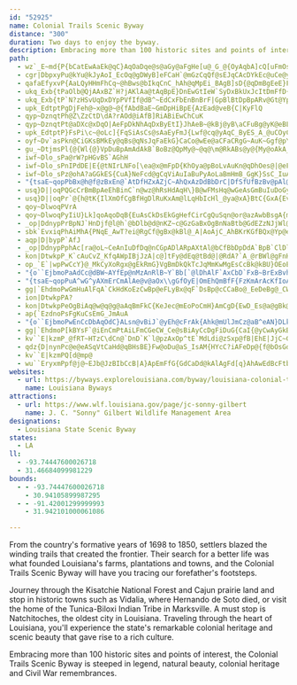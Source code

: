 ```yaml
---
id: "52925"
name: Colonial Trails Scenic Byway
distance: "300"
duration: Two days to enjoy the byway.
description: Embracing more than 100 historic sites and points of interests, the Colonial Trails Scenic Byway is steeped in legend, natural beauty, colonial heritage and Civil War remembrances.
path:
  - wz`_E~md{P{bCatEwAaEk@qC}AqOaDqe@s@aGy@aFgHe[u@_G_@{OyAqbA]cQ[uFmOsi@w@gGAgELaDj@gFtQ{oAbFo_@FmEm@oNWaEi@gEqA{Fai@whByGqVyAqH_D}ToAqPyG{jAaFq~@i@_Iu@mFkDcNcEeLwIeXoFiQeWkw@uOeg@kBmJaCqQeAsGq@qCw@gBq@gAoCeCem@se@cEoCkCcAmCs@{]aEgGmAwLkDqDmBqBeCiPs^mAgD}@mFm@_Go@eEiAcDcPc[iBmGWsBYsF`BeZMyDq@aEiAgDyHmLeK{R_GcKcCeBuEuAmBU_RY{Ea@mDqBkDiDe@_Aq@mAyB_H_AsDuPuj@kBeDaJiMoCmFo@yBiAmFWkBIqG?{T_AsHqIaBwIqCwCuAg@e@_Gke@B_Bb@{F?{Cs@yByEgEyAeBm@yAe@sBWmB_AgCkEsEc\oUmAkBiEaJ}UkSwB}AmLwJiAmAoPwWsLmQoC_DmMoLaFyF_IoMuIwP}G_OqA{DGa@eBiWaBmIyZmiAuA_E{FqT_DmK_DgJgHkQuTkg@yA{DaBoFwOcl@_Qud@cC_GuAaCcCmDyEeE}EmCuDyAaMyFyBmAoGaFmd@gc@kk@{m@uAeB{ByDmEiJaByCcCyDgGsH_BgBiCmBaNkI_B}AgEgF_CwEsJ_\aBgFy@eBiAsB_DaEuImJ_FmG_DuFmAgDcBwGoEwZa@oByAkFqBiFoCkF}LwPwEuHcg@c_AyBmCyAyAoEyC_FuAoP_BqCo@eBi@qC_BgEyC_Y}SyDESEiPyKgBuA_DyCeAyAsFuLkPs\oR_a@wEyK}AeEgCcJyAoGgA}Fk@mEaEq`@sIcu@cKe{@eA_HcA}EqUe~@eAiCmAoI[kE{BkaAGwEFeCZmDZsA|Hw[pAoGf@mDTeDB_IOiEe@kGKuFp@ur@^aJ|D{o@DgDQyDkLmaAsAyLGqAyBqSYmBw@yCiAkCsX{i@iYal@M{@kBaFsGeSkC{KqB}KsA_JwDyZy@aJiGkd@aBiNy@uEqAsE_A_CmAaCeD_F{CgDyDsCoDqB}YaLmBaAsBaB_AeAcDeG]a@wSyl@qEuNo@sCoAoEiJkX{DeKaH_Se@_Cc@}E?gEl@cEpCuM`C_JvF}WVYlAyFp@y@mAsAaEgBqE{CqDk@cCV_Nl@eAY{GqEiASiVuAOB]^g@DsGe@aOg@iMp@sLQ{[d@ePAoCTmHrAaJ\wCKiTsCcDS}CCqCNcEh@sBx@wDxB_CdAiE|@mGZcDF}BSeFaA_DEoBLgPdDmIx@gCJeBE{Fk@iReFsLgCoC[sJYyFi@oKyBqLuC_GgBoDmBqAeAkAqAcC{DqA_Dm@gB}@_FgDci@KqDBcHRkEjBgQ^iFNgJZw`@XcJfSiiCJyCMaFiAaJs@iE
  - cgr|DbpxyPu@kYu@kJyAoI_EcOq@gDWyB]eFCaH`@mGzCqQf@sEJqCAcDYkEc@uCe@yBcCwGsPib@ae@wdAk@yB]kBO{BKqOGoAaAiGs\_bAoFgO{CmGoCaE{AgBo[c[iDeEkCaFgNc\kBcCqAeAwB_AeAQqZeAoDY_Cg@{CmAoCaBeA}@uBeCak@_}@_C{Es@_CgAyEi@mDUuDIaH`@i[DaJyAi[c@gHSsAaAyCmAsBcC{B_GgEuBwB}AmCaAgDe@mDkIypAs@iG{@sD{AuEuOq^gB_DiBeCgYe^{CmCoXkTuM_JyE_Bu`@qHcHw@}R{@uHi@}D_AgD{AoCyB_YeZaJaJ}@eAqAyBmA_Do@eCyMev@wAe^BsCVyDf@sCdY_fAp@sFhFuo@`AiF\kApAsC|Si`@vBuEff@soBt@uERmC?}AeAyjACcAqAeMSqUOiSv@_FWwNKmRtGCiAqGOuS?{A|@w@o@yx@@yIL{Ab@mBtIeRtA}D~@gErBaNh@kCd@gBtCeJf@uBBy@?yA}AqWeF_q@eCof@WeCq@gCiAaD}Skh@}JqWiG{NmFgNaBiFy@gDaLi_Aq@mDmBgIsIyZi@kAmAkA}DmBiT{HgAG_D@KwMBej@SmGm@aGasAikHkA_IgAwKkCgd@kAwWm@qGy@_Fqc@ugByY_mAoOcm@_HaZ}@aDyDiPKEqZ{oAaBaKa[_hCsBuOcHgm@uAyKSu@aLw_AqBuR}f@uzHYwGU}NeAutAe@qWa@o`@IaCW_Ca@{B}@sCk@wAgB{Cgy@_}@iBwCy@iBiAkDe@sB[qBWiDiA_k@WwIY}Dgu@}kHiAyIiAqEiA_DifAibCkDsIkBuGcAoFqA{JuAkI}Iqp@m@}H}Bot@]oGuAoMiWkhB{Fc^{Fq[eCsSaEgf@sAqLcBgGmQs_@wDaJiHqRkUgp@{AsGg@kDYkFBqJt@a\d@yNZqTtAqd@TwMf@mSBgIOuDy@{OmA}NwB_\k@yLu@aHqAcQuHem@aDsSwI{o@iKst@{BiMqAkGqGgWkHuUaBsEoMm`@kFgRsCwLaDyLsZ{t@iC{GqAyEY{A}@iMy@mWcKmqCSuGCmGx@inBZmi@j@gr@Ngn@x@crADoQxAkiCH}^VeW?}Og@wFcTsfAUkBCoAFsAh@sEdAwCtAsBhA{@~A_A
  - qafaEfyxvP{AaLQyHHmFhCq~@hBws@bIkqCnC_hAh@qMpEi_BAgB]sD{@qDmBgEeE}FoDsFi@cAmAmEWoBC_DF{BdF}`@R_DFaEc@_Fy@sEs@aCqDiGmByBoIsKyc@ai@eFyFqEgGyAkCeAiC}A{FeAyGwLylAaBuH{Sur@wCkGgA}AeJsJaByB{Uop@oAeDiA_CiCiDcAw@oAm@y^gJqEgB_DaCmBwBcBuC{Swi@kVqp@iDeIiu@arBySui@uMc_@kLsZmJ}Wyd@snAkS{h@qv@auBgCgKkBaM_[gpDqEyc@kLawAsK{nA_BcTmAyLcRa`AkHi\}Hk_@{FsWqAeIq@aGGaEe@sLuAkUS}t@J_r@KiHSqA]mAsDeFk@g@iCuDcJaIwA_BiAeBQsAAeBFsAFs^Mcc@FoGLwB|BoId@oIHmDAqGXag@f@{Bt@mFlAmD`DeFgDmAaBMcLC_Ai@m@}@KgIKaCi@qBuB}Eq@w@eLgRaLkSgBqCsGcM_JqTaGgK_@y@s@aAwBaKa@}@w@gA{ByFkHaL]kAS{CRyDl@gCvBgFz@kA`IoNlC{FfJoObs@}qAzByD|Zek@pBaEpJwPjCsHj@kEFuEcFe`@UaD?sFL_DRaBr@qDxAeE~MeYbCaDjg@ex@|Zeg@`EkG~BwGfHyo@lBmIhDqQ|AaKdAaS|ByYp@mFtMqj@fBwLp@mDZ{DtAmLzAoJz@gHbCmLhA_BrGoGra@}[bEyCrCuC`EqGflBscDpMaTzdAyhBnhAgmBnAkEvBcNrGmf@xMeaA~J{v@bDcThOygAjL}{@[sLUuCq@sEcCkU_@sIFqX^kc@XgDl@sDbBsFjAaCrS_^~BqC`CmBnB_ApBo@bf@wMxKgChBiArAqA`j@e^dKuHfBkB`BmChcAgvBrAeCdB{BjcAc~@|r@in@hwBymBtpB_hBhMyKhhAgbAxIiIrx@sx@fYkXzEmFfB_C~AgChDmGzB_FdA}C~@_D~Kgb@hQet@tA}Ix@{J~Dq~@`ERl@yJp@iFf@mGvGo{AfAqYbEw`ARoEXsBt@qCpAoCdB_CtDyDlGaGvAeA|@g@`F}AlCmA`GgH|@gB^gE
  - ukq_Exb{tPaOlb@QjAAxBZ`H?jAKlAa@tAqBpE}DnEwGtIeW`SyDxBkUxJcItDmFfD{BzBwAhBkAhBiClFaMhZo@`CsChTaAdDeMjZgB`DaH~Iq@PiAhCmEpg@FfDhBpPCdC[zAcGnPmF~OmBtD{DpEiAbAyAbA}KlD{UpMuCjAuEpAkClA}UjSqXrV_CbCoB~C_E`JcCxGmWbrAcBtJuAdFyPxb@kArBgOtS_AxAu@nByPfp@sBxEcDnEoD~DgBvEc@zC{Bzg@OlB_@lB}@jCsPba@yMrZuDrIuA`CeArAeBdBqBrAiDrAc`AtRyJxB_Bl@wCvAuDfCk_@~Y{CzDaA|Acn@flAaE`HePh[kJjRwLtS{LjVyD`FcEjD_FlCwBv@_}@vT}d@|Lmg@fMcElA}DvBgDhCwr@lu@iG|FcExCsDvBsGzCeDjAoHrBgMxEi~@xYsmAba@gRbMi^vVuMrIqNbKkU`O_BrAq@r@_B~Bk@vA_@`Bq@hHkErk@oDpSsElUqAnEgClEgKrHkInFoC~BeFlD_CxB_ClC{BfFuAjGe@~EmEt_@}TvgBy@xCy@tBmIfNgDtE}DpEmDzC_EvCeoBzjA_FxB}E`BoExBqDpCeDfD_DlCsqAhw@uIfG{CxCsC`DuOzR
  - ukq_Exb{tP`N?zHSvUqDxDYpPVfIf@dB^~EdCxFbEnBnBrF|GpBlBtDpBpARv@Gt@Yp@k@jMcPjCyCrTuPz`@}Y|N~e@td@oS~LmMtAyB`AcCv@cDzAuPhA}I|Xw`Bn@_ChAaCrB_D`AeAnCuB`D}AfDmAjDy@xDe@bCKnFHxFt@ta@zIfCVtBB`BKnvFup@vAChBJrB`@zg@lNpC^rB?bDY~f@eFbEgAxaAw[lEaBhAs@jCeC`a@wb@nByAzBaAtA_@rDY|y@S|FQlCm@fUmMjCs@|BGrC^tH`DnEzBbVjMv@f@
  - upk_EdtptPgDjFeh@~x@g@~@{fAbdBaE~GmDpHiBpE{AzEad@veB{C|KyFlQ
  - qyp~DznqtPh@Z\ZzCtD\dA?rAOd@iAfB]RiABiEwChCuK
  - qyp~DznqtPt@aDXc@xDqO|AeFpDkNhAqDxByEtI}JhAeB~@kBj@yB\aCFuBg@yK@eBLyA|a@q}AvDoPxBiMnAmL`V{qBdBmKlImb@tGk[^eAlAmCdA{AhJsKdAaB~@qBl@_DJuACyEF{EmAsKGkBJ_BP}AhB_JbBiJ^mEdAqF|@aEvEcPzViz@zLeb@jByF`BmGjAaGh@uDxAsP|Esx@~HgmApAkIbGoTr@cApDgK|EcPvn@gzB~Uiy@tFuQfBiEfEaIdBeC|r@c_ArB_Bp@OtKw@vAJvBz@hPfRp@RlA~@nKlLpAfAxElCbCl@zGj@lIXnX~AhCDpD_@tMsD
  - upk_EdtptP}FsPi\c~@oLc]{FqSiAsCs@sAaEyFmJ{Lwf@cq@yAqC_ByES_A_@uCOyCPoPIez@^}EvC}Qz@oD|@gCtCsFlBqBx^cVzLqM~FsFt\uVvBeClAiBxAsDl@_Cb@gCXqEEoD[mEq@eDcA{C{KwZaAaE[yCIeBCoWFiCpD}eA`@yCzEkSx@yE`Fgt@d@gDj@_C`AiCp@wAxByCfBaBvGmEhDwCvBmCxG}GfBkCpA_Dl@{BhBgKxAaHf@mFF{BG_Do@aGs@qCgAaCaCsDgBqDiGyNu@}ByBoIe@kDm@uHOmEKal@q@sa@JgCPeBhA_E~@gBvYyd@b@}@TgABkBIy@mF_Ts@sEKeEYuf@G}q@NqE`@uC`@sBjFaPh@qB^oB\yDHeH_@oF_AeF{AyEmFoKeBoEm@mBmAaFy@}Fg@{GGsFn@ga@OsFOyBy@iFc@qBwGiSiAeFeAcGq@eJi@o`@e@cGYmBaDoQu@mCqAaDiE{GmA_CiAyDc@uCYeMOcQOsENmDNgA\uH]gLG{LV{GGwDzUBvEPtD`@zCf@jIxBR[Fq@}F{SqE_R_AeIe@wLCqBF{RC{NCsAy@cLKeGNug@L{IbDsj@BsAUoEyAmXW{AWkAu@eByEiIiB_H{@uBaAgAoAq@wAYiAEuRdAiBXyG`BwBDeBKqRiBq[wGuASuAE{AJoCj@sj@rMyAFyAE_Ce@_CmAqAmAm_@eb@iFmFez@gp@ok@ol@cCyCsYi`@iCwD{@cBkB}Dgc@wiA_Qsb@oA{Ec@eFCuBl@er@]cEg@cDaA{CiP_a@wGiO{o@c}AiGuOqBgEkAqB{EiFwd@wb@aFiFaYwWqGyFuBwAsCsAqUgKcBi@}i@oV_DaBuE}CuEgEiAmAcEoFk@wAgB{FeAmBkCcC}@a@uA]qSgCwCmA_CsBoAkBqA{D[yCeA}OeAgGuAsEcCoFwMsSkA{BcLoVcCoEaBeB}@m@aKeFkAw@{AuAiBeCqAgE_@uBa@kEi@aJs@mGeFqUiAsC{AkBkN{Lc\eZuA{AcA}Ao@uAaAyCuRmt@aFiQqGkXi@eDe@}FqBqgAuBeh@YoDi@aDaCmH{M}XkDgGsOuTiCyEyBmFc@gAy@_Dq@sHmBa_@GqCm@oIeEiZKaDlAoPh@gDq@_@oDyCuAyAgBg@C?
  - oyf~Dv`asPkn@CiGKsBMkEy@qBs@qNsJqFaEkG}CaCo@wEe@aCFaCRgG~AuK~Ggf@pY_p@v`@cC`BkF`FwVj[iIxJs^ld@}BrBqDfCqj@d]y@n@{BzB_rAlsB}EhIuE`HaFfIiBlD{BrFg@jB]`DC`RsDx|@G~IFvOQ~E_@zHkAvQiFzr@WpAkUnw@cCvH}BxEa]`l@eBlCq@vAsDlGqAnCaA~Ci@dDYpFs@xx@QlDa@hDs@bDaEvMeh@rbBkAvCm@dAcBzB_ExDka@r^_N`MeFdF_}@fdAiKlKgHtIwWtWkIhLiE~GmK~NuvAfpB}FdHmHlH{nAdaA_I|HyEdGclCjdE
  - gu_~DtjmsPl{@{Wl{@}VpDuBpAmAdAkB`BoBz@QpMy@~@q@\m@RkABs@y@{My@oAkA_@qLn@mEXiAMwGmDyEeD}YyVoXiVgFgE{DwDgJ{Hm@s@Sm@ViLyFO_s@{CgAM_Ac@}@gAkCaE}@sBeAoHu@eCk@s@c@}@{F{GcCeCuAy@eFsEeAa@m[s^w\i\aFiIcGgOaAmByByCiDmD}o@gm@w@g@}B_AiBYkNA
  - iwf~Dlo_sPa@rW?pHGvBS`AGhH
  - iwf~Dlo_sPnIPdDE|E{@tNIrLNFo[\ea@x@mFpD{KhOya@pBoLvAuKn@qDhOes@|@eF~CqV`AaGp@yCpCsFz_@gp@tAyCv@iC^mBtDqc@x@gHj@eEZgAbCoFzPgUxJwLfFmH`T}WfNuQxA{AzGyFn}@mt@hAkAzB}DlLiXnNmb@lDsHnAgBzAiB`HcFj|Aoq@`EkB|BsAzAsAjC{DtFyKxL}S`AmCtR{nAb@eBj@sEV_De@}\c@cGkA_K{^uqC]aFSmKa@iD@iGOcI_@uG[yCu@aEYwCU{C?sA^mCn@sB|E}TbDeLfAuEj@mDtVkeAr@{GFqBMwNw@gGaN_q@y@wOOoIN{Hh@eF`BoL|@eEdFuN~BgFlGyIvMuLj@YnHoDpk@oTxFyCdFsDlC_CpDuDf_@qf@`CuDjIsK
  - iwf~Dlo_sPz@ohA?aGGkES{CuA}NeFcd@gCqViAuIaBuPyAoLaBmHmB_GgK}SsC_IuAuCiB{B}IsGuDeEaJoPmIoNyBmFu@oCaEyV_A{GmU_zAuAyHa@{AcCeGaGqP}E_Mk\w{@uAmE_BiGo|@acGaAyFm@aC{HoWcxAsuEmEuMcFgQm@uAsB_DmC_CunAo{@qB{BkBiDyd@mmAkKuYaLiYcg@wsAyMe]aC_HmBiHsCsNu@kCsDkRoCgLu@uD
  - "{tsaE~qopPbBx@h@f@zBxEn@`AtDfHZxAZjC~AhQxAzDdBbDrC|DfSfUfBzBv@pAl@`Ab@jA|A`LrAnCzDjFk@fMi@lEwGxTmF~LWz@WdBUlE?`BZdPRzDvAtK?jBQbBgAxCuE`JeQ|^{HnOyAjDYnAOxC_@j_@e@pDcC|DgHrKkX~_@aCrCoObO}@lAcA~BSjBGjBZxSEjBQdBeAxFqAnEaAzEoJ~h@a@lA}FrLg@fDo@xI{@dPOdAy@tCyF`Pe@dCmGzd@u@pC_ChFSpAyAtNe@zFoDlp@?lCXzB~M~m@hAtFJdAq@hWaAvW[dBiEbRSfBc@nThB~XBhB?fAaBdU?~CZ`BnMxf@\\x@pAhBjJpLb@r@Ld@@p@StAg@dAwFzI_AfAcE|Du@nAeE~RuAnF{Rbq@qDfMQdAGlCvCth@JxCGdAO~@eFtLW~@QdB?fBpAnLHfBNh^OxXD~@P~AbDzLrJfPdBnBnThPfAvA`@lANjCF|QTbvBF|@V`A`ArBzBfEpDjFpDhHyAfA"
  - usq}D||oqPQGcCrBmBpAeEhBinC`n@wz@hRsHdAqH\}B@wFMsHq@wGeAsGmBuIuDoGyD}EeDeq@_f@sC}B_LmHij@}`@cBgA{GkDyEaBs@_@e@EsIqBqKaAaPKsa@PwFj@mCx@mB`AiFrCyMnI{NdIyStImGxBwLlCwRl@qYPu}@Qk^D}_@K_XBke@Kee@_@wQY}Q@iqAm@e_@JiRKa|@BuPJmp@Qeh@CeMHeZK_HQcC{A
  - usq}D||oqPr`@{h@tK{IlXmOfCgBfHgDlRuKxAm@lLqHbIcHl_@ya@xA}BtC{GxA{Ev@aEz[{vCbBcH^a@`ByCjR_R|EqD`Y}Pp`CiwAzG}ElBoCfg@_aAnJuL`ViWd[}[vGuGhC_D~CaDxAeAxJaEhASr[R`BRzSfGpEfEdKtKlDjFfGzK|E}EpEmB~VcI~GkBnnBsb@vC_Apg@gL`MgC|w@aQhd@gK|DiBtBsAjKmJ`FfCvNvBnDT|AA~Hc@bIg@`Ce@tg@iO
  - qoy~DlwoqPVrA
  - qoy~DlwoqPyIiU}Lk]qoAqoDqB{EuAsCkDsEkGgHefCirCgQuSqn@or@azAwbBsgA{mAsDqCmF_DaOoJsBsBu@_Aq@aAsAqCyAmFeHmc@y@sDqA{D}M}ZqAkDk@aCm@gDsI{l@iAmFcBgFuQ}_@yDsHgu@seAwWm^{FsFi\oXmd@q`@wL}JiDwB}hCioA_Dy@
  - _op|DdnypPrBpNJ`HnDjf@l@h`@bDlb@d@nKZ~c@GzGaBxOgBnNaBtb@GdEZzNJjWl@dElFjX|@xFbEx[fAlHGxFwAvWy@bIqBxNy@vNj\lJ|B~@t@l@d@|@R`ABdBSpJB~@ZdCpApDrBnCjKfIxB~B|Yzo@vGpLhBjC|BlCzC~BfXfPvNbIhDxB`F~ArCVnDCnCWxE{AnKgGVa@tHcE|ASlr@Ef`@SvGDvJ_AtKsB`EsAzB_AlFmC|T{Ofz@om@bH{DnHmCbAWd|@cRtEw@vBUdBChEp@rCz@bF|BlFzChEvCrHtHdFzGpF|JtGdRdFjPh@xApAlApBj@lK~@f_@dC
  - sbk`EvxiqPhAiMhA{PNqE_AwT?ei@RgCf@gBx@kBl@_A|AoAjC_AhBKrKGfBQx@Yp@e@lBaC\y@xAmFjHeY~CmKjYel@lFiLnBaFjBmDpBgCjB}AhBgAlCeA~FgA|UkDpDs@hEiB|A}@zFiErMqK~B{B~DaFfxBijDzXy`@lAmCbGaP|@yC|BuK|@uChJwT
  - aqp|D|bypP`AfJ
  - _op|DdnypPphAc[ra@oL~CeAnIuDfDq@nCGpADlARpAXtAl@bCfBbDpDdA`BpB`ClDlDvFpEjBlA|a@vVzD|AtB`@zFj@lNZhf@KrGg@nIgB`BSvDIjGa@lIeArDKpABnJl@`P{@rL}AzIHzCZjCj@jDjAjCnA~E~ClE`Ff@pAn@hErp@AzCEBSN_@G_Lx`@?`AA`ASh@w@ZyBGuGTgFRm@t@w@r@SpAG~[EhAIv@UhAs@xQgMlCmCnRwYrGeGlB_CpH}M|CmG~A{DhDaKd@yBb@qFvAoLj@{GZoPd@aEb@yBRyDPgFCoGGcCMm@cDoKcCoJcBgMaAmJgHwXiAyDOaAqBuFgBqDcCoDoHgJkDaFqByFiZw_Aa@kBqAuJ
  - kon|DtwkpP_K`cAuCvZ_KfqAWpIBjJzA|c@]tFy@dEq@tBd@|@RdA?`A_@rBWl@gFnHgAj@cBh@dG`b@fJls@rCdS{OpEsBhCoI`OuD~Fw@z@oA~@eBx@iA^
  - op_`E`|wpPwCcY}@_MkCyXoRgx@gEkRmG}VgBmDkQkTcJqMmKwMgEsCcBk@kBU}OEoEOqAIkA_@yBkA{CyBi`@iVoBy@uTiHsW{HcDq@gHq@{COcc@WsCk@uIyBkl@uPqJmBuKoC_L_CmCcAaGsD_CoB{BsC_SuZmBmDs_@ao@kDmFwOmRwBwBqDgCeGqDq@{@aGgLaA{AsCyCeAy@oBkA_PsHcD{BqAmBu@kBuBcJkAeEs]_dAoCsJOgBGuDFoBNmBd@iCh@kBlMiYr@sBnAwFPyDA_CYaE]_Bi@qBsEmLu@cEYyc@iGknAOmBCcNa@oFcByKuIsd@wCoLeAeDsB_FwDiHaF_IsQ_X}Yea@}\q]_LoJsH{FqZ{ZqWeUaDgDcCyDy]ep@kD{FqGuHsC_G_Qw[{DcI]kAc@yC_@qX_AiFmCkIq\op@uBuE
  - "{o``EjbmoPaAdCc@dBW~AYfEp@nMzAnRlB~Y`Bb[`@lDhAlF`AxCbD`FxB~BrExBvh@fL~B^|G`BdGlE|ClEpFrKpDnGhM|QdCzGfBpGpAzIR`CbLpgBpAtMpAbHzMvk@zHxXjId[fyBpuIhAhGVtGKtCg@rD_DrP]zDJ`FvGxj@|]ztCj@lFZzJOdEm@bFeArF}AxEaBrDkB~Cee@th@gk@np@sCpCyBbByFbDaeC~`AiNhHaGdE{FxEcJnKsEzGaFdJcDhHuFrN"
  - "{tsaE~qopPuA^wG^yAXmErCmAlAe@v@aOx\\gGfOyE|OmEhQmBfF{FzKmArAcKfIoA`Be@|@s@lCyA`Iy@lGg@rL_@jQYjCmGlXoA~BmBdBeCz@mD\\sdAv@aDHgEGgD_@_`@aI_AM}C?k]xA}Ef@mNrDoCfAmF~CuC~@"
  - gg|`EhdmoPwGmHuAlFqA`CkHdKoEzCwBp@eFLyBx@qF`DsBp@cCCaBo@_EeDeBg@_CWqNyFaBYwDJcIyCuEm@wCLyEjCoDt@kPxAmGbAyGr@qKPiIeBcJyGoBgBuLgGmUmK{Hy@kBk@}@m@mGsGqAu@mZgM_Cw@iAYaBEuUVoRk@_CJiFK}FMsDgA_C_B}Y_^oHkJgA{B]kA_BiIiAyCeBaC_DiCwXeTgDmB_CeAuTaIyGsCig@gReCo@{BQyEXaEjAmP`IwXzL{L`HiB`CcBdEmIlf@oA`GuPjdAkBrIm@hAiBnBcB`Au@XoCP}DDmLKuLDiDLaCx@cC`CeBlDmWfv@a@fBSrAkBhSq@pEuAnFqA~CgUxa@aGnLkCjE}CvC{K~G}@r@mKnJyAvB_@lAk@fD}Brf@c@fHI~DB`FjCfr@Z`L[pp@Ij@DxCJpAZhAz@dGtAjWt@hMR|AxFpW\dGBzEtBvTvBvXZxIG`B[jAwHhNi@~@mAfAoLxDsWzMmCrByPhRmTbTq@lCKrAJzEb@bG{C|OyBlI}C|IwPvc@E`@Ed@Rr@`AjBj@jB[zC]lBPxGCt@Mh@o@fAi@fBKrBx@lEvD`OtNhVnAtGx@`JNzI_AxJgAtCWrB?x@\~BlBjCx@z@lBdA~KdB`A?|@QrCsAt@SjEFtFgBjDq@jDDtERr@J`Ab@dFbFb@l@n@dBLl@@xAa@vZ@pDTjA~@tB|CfD~H`GrCjC|CfBlCxCvAfAxE|@dBfAfBxB|@fB`@vCFrBGr@m@t@e@RwCTsBz@u@j@SZI|@TnArCvGtDtG`@rBCvBcBzCAr@Dj@fBzDlEfHdBrB`BlAtDbB`At@Vr@`AvAbG|ENbBA~@e@bE[rA_@bAkAfBo@zAI|Ab@`AxBbDLh@]lCVv@~@dBNdA?z@
  - ion|DtwkpPA?
  - kon|DtwkpPeOgBiAq@w@q@g@aAqBmFkC{KeJec@mEoPoCmH}AmCgD{EwD_Es@a@gBk@}Ks@aAc@aAaAy@mBoIiYeCuG_AkBw@eA{BoBoQuKaLgGeQaEiAc@aAu@iGwHu@uBUyBGsF`@gB`AsBjCyDtFkG`FiHd@yANmACyA_@yA}@sBcAyAcAy@mAm@sO_EcDeAgCqA}BaBaAsAsEcIc@qAoBuJg@}AoJwOmAgAk@]}@SsBK{@G{CVkC`@mBl@qBvAwAxAwC`Fk@nAuDrTm@rB}BxDsHnJkCfAkd@r@aBAqBe@sAk@eWuQiBoB}@kBi@qBKwCNqGl@aH`EqMrCmHj@yB\sCb@yEB_KKgAu@yC}AgE_Nsc@qCgG_GuIwCsDsGaFiB_C}@aCSwBBuCr@yCvG}QdEsPbKqz@pJ_i@l@yBxEoI^_BFaCeAuM_@eGFmDb@yFvFmi@V{FrAcOn@gB\eDb@mMtAuLTuPB}MJ{Dn@qIv@{Cb@_D^gFpBcMlB}Nd@mGjAei@SuBmA}FqAoES{JtA}S`BaO\oOxFyg@VmA~JwVf@eCj@{PTmAjA{BhAyAz@}BfAyAnHoMzB{C~C}BtB{@nBa@~SkCbSeDnFuAbG}BnPiI|AeApJaFtFyBtEwAdGu@dGa@nB@`BP|LYtX_BxAEhAFfBx@dClFx@bAbAl@n@NbWvCdC?`AKhD?rJfCzExAzFbCbj@xWfHxDhKfMfKvJlA|AzAnCbAdDbC`PFrAGzFrBhPJfN~BdTbDhTfC`KnDdKtCnMrGxThF~L`BlFtF|U~AhJnDdXbCtNP~BR`Kz@rMThKCbMQ|Ae@fB_E~Fi@`BWxBFxF}K|_A{BjJaKv\iEtKIp@aCdEyDnDkGxEcZbRsDdAgYxDuEhA_TpDyAR{FGuBWkAAyBXgG`EqDxD]r@YrA_BtNQbKDdFaAfEClBJdGOhHq@fPWtIz@rOPxAjEvNxBrJ~EjQlCrFlNhThA`Dl@lD|@~BfAfArG|BzOtBhAj@fd@~[lCxA~JdEM|w@d@v@dCrAqeAzlC{BjHqCjNoLdkA
  - ap{`EzdnoPsFgKuCsEmG_JmAuA
  - "{o``EjbmoPwEnCcDbAqOdC}ALsn@vBiJ`@yEh@cFrAk{Ahk@mUlJmCz@aB^eAN}DLkBX}^xCsCFqAXyLdAsH`AyDVuLrAkC@kD[eEmAkJmBgM_Em]sIYYkTmFeAM}qA}]wKkBgs@kJgDCgYpByg@fCkc@rCkQx@kNrBcl@tLgBPuA?asAkImPaBwCG"
  - gg|`EhdmoP[kBYsF`@iEnCmPtAiLFmCGeCW_Ce@sBiAyCcDgFiDuG{CaI{@yCwAyGkBoMYuEMkC]uc@[qEi@aEs@aD_@eAsAgCwBmBuN_MwEsDiDsBwBmB_AsAkA{Bq@sCc@qDGaK?saAi@eDYgAcA{ByCkCei@o[oCuBqByC}@eBq@aCoH}RyFsPaGg^yA_EyNqZkU}\}HcImAyBqFsLaA_ByB_CmKqJgPiT_z@mf@eLyLeOeOkDkEeAmC}Lgx@u@wFi@cUG{JIeCi@mDo[khAcXop@mAmDqEgSaAoDoDcQuPst@iEyRuBaLeAeEy@YFmCCeBSgDwBmJuJse@WcFHqD`AaJpLyy@z@cErCcJrqAmzChNy\xIuRzCsEvBgCxFyDtDeBrRoHnN_ElXaKdo@qWxlBuu@xp@eXvToIfd@uQtFkDtz@yu@jLwKvUiSvlAchAnH_G`CqA~Eu@tAI~EJhBRzAh@dF~Brk@f[rB~@hBf@zDb@pB?rCQrCu@|Aw@l_@{UrY_QnE_BjD_AzAYjDWp@UnFFvQr@~fBjDtIXxjAlBtKTpFZxHz@nFlA`ErAjHpCvS`Jh_Aj`@xBx@NC|]fO~D~AdJnChJxAxFXli@v@jk@f@
  - kv``E|kzmP_@fRT~HTzC\dCn@`DnD`K`l@pzAxOp^tE`MdLdi@zSxp@fB|EhE|JjC~GlJv_@x@hEHlF}@`LKlDDvBrB|d@PlMIxC{B|UMjC?lEnEjw@GvBcGzp@{Gf\q@dEQfE@zBL|Bz@lF~@xC`ArBpAhBrBxBjTtRfBpBdAzAh@vAh@vBZjBHpCdCziAC~E}HlcAab@~mDw@fIOrCAlDMhpAeAfSMzEcAbuAP~FtBtRBdBMlC}Gr_@oBdJgSxfA_Qxz@qAnHg@lGZjf@KfC_@~BmAxDuOf^eN|YgBpEmDpKkB~D{LpT
  - qdz{D|nynPc@e@eASqVtCaHd@qBHsBE}Fw@oDu@aS_IsAM{HYcC?iAFeDp@{f@bOsGdByOfDmCZ{BH{COmBYsBg@qBs@qB_AwBuAwBeB}@eAqAyB{@aCyr@epCyA{EmEgJaBqCkBgCgMiOgg@sj@{z@eaAqh@il@mAeBi@qAg@yBCm@E_BHuA|FcX`@yCb@uFr@}{@OgJWyEi@{EiBoKke@{zBaA_D{JkRaJ_SiByCmFuH}BuDqg@icAcBaCiAqAcTiRgi@kl@sBsCkCsF_BgBaBqAoHuEkCqBcf@ai@mByAuAk@{CScCF{Bp@}A~@yAxA{@rAiAtCqVn{@o@lAaBfBoBjA}Ad@_BPiBCaBUg\_KoCs@sBYiCGeDHcBTmCt@yCpAcClBcD~DyAtCkHnUwN~XkCxFyl@dkAyAfE{BdN}Kh^Yp@uAhByAnA{An@eB^uD?a_@gIiCEmBXcBn@oAx@o[x\}ArAiAr@us@p\qA^aFj@oIf@iAVkZtRqBz@yJjC_OvEmIpBwI`As]pB}HJgGRuB?{AQaXaFwHe@iLaCsMyBiDy@sC{A}Ao@aBa@wDm@uBq@_MyFuAaAqEaE{EkCkPmNqPmSeAyA}AeBm@We@GgAFmC~@s]lEm@XyBfDwAx@sVvGeIrCeARcCR}AXoElA_NvBaFbAqANaE_@qMf@yI?{Cs@eACmFb@m@GkBeA}EkAo]qAaMiDqs@kBq@L_@ViEtFmw@fo@yeA||@eAdAyObWuYff@y@z@yB~AcBp@yR`EuS~EmE^{GSijA_GcZaBiB]uCmAkSmRs\y[sBsA{CgD_UuSQm@mBiMWs@kPsOqA_BkCiJ{@eAwpCknBwS}NuDuCcj@w_@kyBc}AyLsGcIuCwKsBaEc@wbJmc@kIy@yImAsCg@qKiC}GuBkGyBwHgD_IkE_HmE_Ay@]o@aAmEWs@_@c@}wEsjD}sEihDm@YaBSo|@_CokByDeCVuEfA{`@nKcCb@iA@cYe@aBe@aIqE}I`d@{@nF_BfMs@rDo@pBqAlCoClDgBxAkAx@eJlEkRlI{mBv|@ef@pTuL~EgGrAmEZkCDypEj@}JFiCRsCd@_FdBcBx@mi@d\mFrC_ExAaALyAPmEEcTgC}E_@gGY}n@k@kISi@W
  - kv``E|kzmPQ[d@mp@
  - wu``EryxmPpf@j@~EJb@JzBIbCcB|A}ApEmFfG{GdCaDd@kAlAgFd[q}AhAwEdBcFtb@qeA|@aBfCyDhV{YjDuDdXs[`C_DnQgTtd@wl@pDeG|V{i@tAsDfBsGdGeY`Pyr@xAuHXmBt@gJGk@zAcOf@gIp@oH|F{s@dEwb@rCm^|@cJ`AkHbCuMpSy_APSlAeFp@qB|AoCfEmElVuUnOeP
websites:
  - url: https://byways.explorelouisiana.com/byway/louisiana-colonial-trails-byway
    name: Louisiana Byways
attractions:
  - url: https://www.wlf.louisiana.gov/page/jc-sonny-gilbert
    name: J. C. "Sonny" Gilbert Wildlife Management Area
designations:
  - Louisiana State Scenic Byway
states:
  - LA
ll:
  - -93.74447600026718
  - 31.46684099981229
bounds:
  - - -93.74447600026718
    - 30.94105899987295
  - - -91.42001299999993
    - 31.942101000061086

---
```


From the country's formative years of 1698 to 1850, settlers blazed the winding trails that created the frontier. Their search for a better life was what founded Louisiana's farms, plantations and towns, and the Colonial Trails Scenic Byway will have you tracing our forefather's footsteps.

Journey through the Kisatchie National Forest and Cajun prairie land and stop in historic towns such as Vidalia, where Hernando de Soto died, or visit the home of the Tunica-Biloxi Indian Tribe in Marksville. A must stop is Natchitoches, the oldest city in Louisiana. Traveling through the heart of Louisiana, you'll experience the state's remarkable colonial heritage and scenic beauty that gave rise to a rich culture.

Embracing more than 100 historic sites and points of interest, the Colonial Trails Scenic Byway is steeped in legend, natural beauty, colonial heritage and Civil War remembrances.
